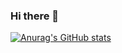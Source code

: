 ### Hi there 👋

[![Anurag's GitHub stats](https://github-readme-stats.vercel.app/api?username=masdaagus)](https://github.com/masdaagus/github-readme-stats)




<!--
**masdaagus/masdaagus** is a ✨ _special_ ✨ repository because its `README.md` (this file) appears on your GitHub profile.

Here are some ideas to get you started:

- 🔭 I’m currently working on ...
- 🌱 I’m currently learning ...
- 👯 I’m looking to collaborate on ...
- 🤔 I’m looking for help with ...
- 💬 Ask me about ...
- 📫 How to reach me: ...
- 😄 Pronouns: ...
- ⚡ Fun fact: ...
-->
